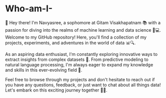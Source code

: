 # Who-am-I-
👋 Hey there! I'm Navyasree, a sophomore at Gitam Visakhapatnam 📚 with a passion for diving into the realms of machine learning and data science 🤖💻. Welcome to my GitHub repository! Here, you'll find a collection of my projects, experiments, and adventures in the world of data 📊🔍.

As an aspiring data enthusiast, I'm constantly exploring innovative ways to extract insights from complex datasets 🌟. From predictive modeling to natural language processing, I'm always eager to expand my knowledge and skills in this ever-evolving field 🚀.

Feel free to browse through my projects and don't hesitate to reach out if you have any questions, feedback, or just want to chat about all things data! Let's embark on this exciting journey together 🌈✨.
